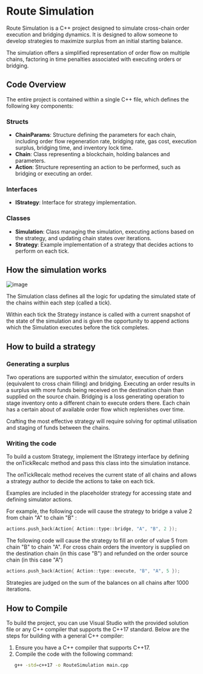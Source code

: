 # Route Simulation

Route Simulation is a C++ project designed to simulate cross-chain order execution and bridging dynamics. It is designed to allow someone to develop strategies to maximize surplus from an initial starting balance.

The simulation offers a simplified representation of order flow on multiple chains, factoring in time penalties associated with executing orders or bridging.

## Code Overview

The entire project is contained within a single C++ file, which defines the following key components:

### Structs
- **ChainParams**: Structure defining the parameters for each chain, including order flow regeneration rate, bridging rate, gas cost, execution surplus, bridging time, and inventory lock time.
- **Chain**: Class representing a blockchain, holding balances and parameters.
- **Action**: Structure representing an action to be performed, such as bridging or executing an order.

### Interfaces
- **IStrategy**: Interface for strategy implementation.

### Classes
- **Simulation**: Class managing the simulation, executing actions based on the strategy, and updating chain states over iterations.
- **Strategy**: Example implementation of a strategy that decides actions to perform on each tick.

## How the simulation works

![image](https://github.com/user-attachments/assets/e19b527b-a8c3-4983-a55a-5c345718be64)

The Simulation class defines all the logic for updating the simulated state of the chains within each step (called a tick).

Within each tick the Strategy instance is called with a current snapshot of the state of the simulation and is given the opportunity to append actions which the Simulation executes before the tick completes.

## How to build a strategy

### Generating a surplus

Two operations are supported within the simulator, execution of orders (equivalent to cross chain filling) and bridging. Executing an order results in a surplus with more funds being received on the destination chain than supplied on the source chain. Bridging is a loss generating operation to stage inventory onto a different chain to execute orders there. Each chain has a certain about of available order flow which replenishes over time.

Crafting the most effective strategy will require solving for optimal utilisation and staging of funds between the chains.

### Writing the code
To build a custom Strategy, implement the IStrategy interface by defining the onTickRecalc method and pass this class into the simulation instance.

The onTickRecalc method receives the current state of all chains and allows a strategy author to decide the actions to take on each tick.

Examples are included in the placeholder strategy for accessing state and defining simulator actions.

For example, the following code will cause the strategy to bridge a value 2 from chain "A" to chain "B" :
```c++
actions.push_back(Action{ Action::type::bridge, "A", "B", 2 });
```

The following code will cause the strategy to fill an order of value 5 from chain "B" to chain "A". For cross chain orders the inventory is supplied on the destination chain (in this case "B") and refunded on the order source chain (in this case "A")
```c++
actions.push_back(Action{ Action::type::execute, "B", "A", 5 });
```

Strategies are judged on the sum of the balances on all chains after 1000 iterations.

## How to Compile

To build the project, you can use Visual Studio with the provided solution file or any C++ compiler that supports the C++17 standard. Below are the steps for building with a general C++ compiler:

1. Ensure you have a C++ compiler that supports C++17.
2. Compile the code with the following command:

```bash
   g++ -std=c++17 -o RouteSimulation main.cpp
```
